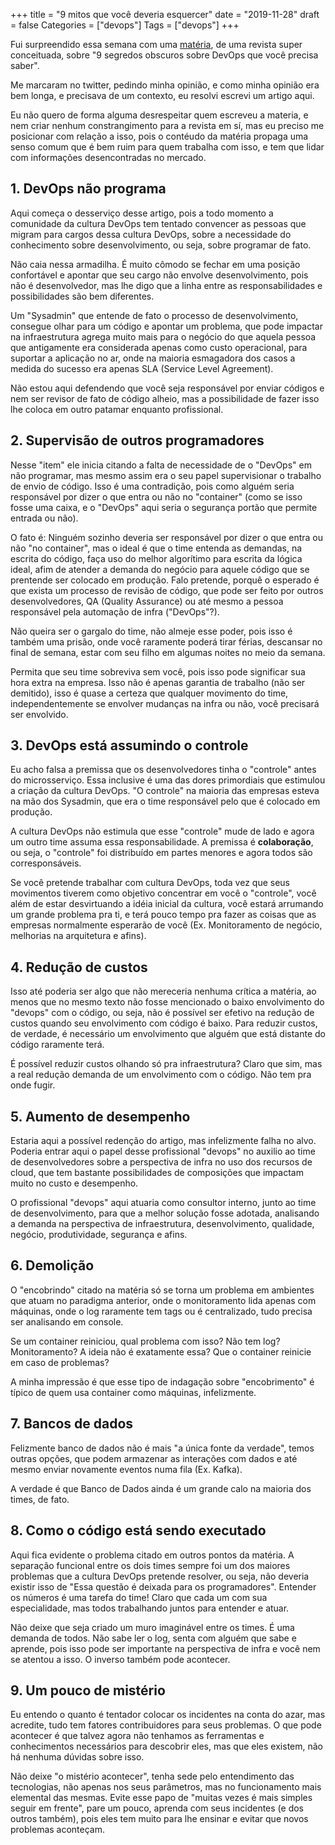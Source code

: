 +++
title = "9 mitos que você deveria esquercer"
date = "2019-11-28"
draft = false
Categories = ["devops"]
Tags = ["devops"]
+++

Fui surpreendido essa semana com uma [matéria](https://cio.com.br/9-segredos-obscuros-sobre-devops-que-voce-precisa-saber/), de uma revista super conceituada, sobre "9 segredos obscuros sobre DevOps que você precisa saber".

Me marcaram no twitter, pedindo minha opinião, e como minha opinião era bem longa, e precisava de um contexto, eu resolvi escrevi um artigo aqui.

Eu não quero de forma alguma desrespeitar quem escreveu a materia, e nem criar nenhum constrangimento para a revista em sí, mas eu preciso me posicionar com relação a isso, pois o contéudo da matéria propaga uma senso comum que é bem ruim para quem trabalha com isso, e tem que lidar com informações desencontradas no mercado.

## 1. DevOps não programa

Aqui começa o desserviço desse artigo, pois a todo momento a comunidade da cultura DevOps tem tentado convencer as pessoas que migram para cargos dessa cultura DevOps, sobre a necessidade do conhecimento sobre desenvolvimento, ou seja, sobre programar de fato.

Não caia nessa armadilha. É muito cômodo se fechar em uma posição confortável e apontar que seu cargo não envolve desenvolvimento, pois não é desenvolvedor, mas lhe digo que a linha entre as responsabilidades e possibilidades são bem diferentes.

Um "Sysadmin" que entende de fato o processo de desenvolvimento, consegue olhar para um código e apontar um problema, que pode impactar na infraestrutura agrega muito mais para o negócio do que aquela pessoa que antigamente era considerada apenas como custo operacional, para suportar a aplicação no ar, onde na maioria esmagadora dos casos a medida do sucesso era apenas SLA (Service Level Agreement).

Não estou aqui defendendo que você seja responsável por enviar códigos e nem ser revisor de fato de código alheio, mas a possibilidade de fazer isso lhe coloca em outro patamar enquanto profissional.

## 2. Supervisão de outros programadores

Nesse "item" ele inicia citando a falta de necessidade de o "DevOps" em não programar, mas mesmo assim era o seu papel supervisionar o trabalho de envio de código. Isso é uma contradição, pois como alguém seria responsável por dizer o que entra ou não no "container" (como se isso fosse uma caixa, e o "DevOps" aqui seria o segurança portão que permite entrada ou não).

O fato é: Ninguém sozinho deveria ser responsável por dizer o que entra ou não "no container", mas o ideal é que o time entenda as demandas, na escrita do código, faça uso do melhor algorítimo para escrita da lógica ideal, afim de atender a demanda do negócio para aquele código que se prentende ser colocado em produção. Falo pretende, porquê o esperado é que exista um processo de revisão de código, que pode ser feito por outros desenvolvedores, QA (Quality Assurance) ou até mesmo a pessoa responsável pela automação de infra ("DevOps"?).

Não queira ser o gargalo do time, não almeje esse poder, pois isso é também uma prisão, onde você raramente poderá tirar férias, descansar no final de semana, estar com seu filho em algumas noites no meio da semana.

Permita que seu time sobreviva sem você, pois isso pode significar sua hora extra na empresa. Isso não é apenas garantia de trabalho (não ser demitido), isso é quase a certeza que qualquer movimento do time, independentemente se envolver mudanças na infra ou não, você precisará ser envolvido.

## 3. DevOps está assumindo o controle

Eu acho falsa a premissa que os desenvolvedores tinha o "controle" antes do microsserviço. Essa inclusive é uma das dores primordiais que estimulou a criação da cultura DevOps. "O controle" na maioria das empresas esteva na mão dos Sysadmin, que era o time responsável pelo que é colocado em produção.

A cultura DevOps não estimula que esse "controle" mude de lado e agora um outro time assuma essa responsabilidade. A premissa é **colaboração**, ou seja, o "controle" foi distribuído em partes menores e agora todos são corresponsáveis.

Se você pretende trabalhar com cultura DevOps, toda vez que seus movimentos tiverem como objetivo concentrar em você o "controle", você além de estar desvirtuando a idéia inicial da cultura, você estará arrumando um grande problema pra ti, e terá pouco tempo pra fazer as coisas que as empresas normalmente esperarão de você (Ex. Monitoramento de negócio, melhorias na arquitetura e afins).

## 4. Redução de custos

Isso até poderia ser algo que não mereceria nenhuma crítica a matéria, ao menos que no mesmo texto não fosse mencionado o baixo envolvimento do "devops" com o código, ou seja, não é possível ser efetivo na redução de custos quando seu envolvimento com código é baixo. Para reduzir custos, de verdade, é necessário um envolvimento que alguém que está distante do código raramente terá.

É possível reduzir custos olhando só pra infraestrutura? Claro que sim, mas a real redução demanda de um envolvimento com o código. Não tem pra onde fugir.

## 5. Aumento de desempenho

Estaria aqui a possível redenção do artigo, mas infelizmente falha no alvo. Poderia entrar aqui o papel desse profissional "devops" no auxilio ao time de desenvolvedores sobre a perspectiva de infra no uso dos recursos de cloud, que tem bastante possibilidades de composições que impactam muito no custo e desempenho.

O profissional "devops" aqui atuaria como consultor interno, junto ao time de desenvolvimento, para que a melhor solução fosse adotada, analisando a demanda na perspectiva de infraestrutura, desenvolvimento, qualidade, negócio, produtividade, segurança e afins.

## 6. Demolição

O "encobrindo" citado na matéria só se torna um problema em ambientes que atuam no paradigma anterior, onde o monitoramento lida apenas com máquinas, onde o log raramente tem tags ou é centralizado, tudo precisa ser analisando em console.

Se um container reiniciou, qual problema com isso? Não tem log? Monitoramento? A ideia não é exatamente essa? Que o container reinicie em caso de problemas?

A minha impressão é que esse tipo de indagação sobre "encobrimento" é típico de quem usa container como máquinas, infelizmente.

## 7. Bancos de dados

Felizmente banco de dados não é mais "a única fonte da verdade", temos outras opções, que podem armazenar as interações com dados e até mesmo enviar novamente eventos numa fila (Ex. Kafka).

A verdade é que Banco de Dados ainda é um grande calo na maioria dos times, de fato.

## 8. Como o código está sendo executado

Aqui fica evidente o problema citado em outros pontos da matéria. A separação funcional entre os dois times sempre foi um dos maiores problemas que a cultura DevOps pretende resolver, ou seja, não deveria existir isso de "Essa questão é deixada para os programadores". Entender os números é uma tarefa do time! Claro que cada um com sua especialidade, mas todos trabalhando juntos para entender e atuar.

Não deixe que seja criado um muro imaginável entre os times. É uma demanda de todos. Não sabe ler o log, senta com alguém que sabe e aprende, pois isso pode ser importante na perspectiva de infra e você nem se atentou a isso. O inverso também pode acontecer.

## 9. Um pouco de mistério

Eu entendo o quanto é tentador colocar os incidentes na conta do azar, mas acredite, tudo tem fatores contribuidores para seus problemas. O que pode acontecer é que talvez agora não tenhamos as ferramentas e conhecimentos necessários para descobrir eles, mas que eles existem, não há nenhuma dúvidas sobre isso.

Não deixe "o mistério acontecer", tenha sede pelo entendimento das tecnologias, não apenas nos seus parâmetros, mas no funcionamento mais elemental das mesmas. Evite esse papo de "muitas vezes é mais simples seguir em frente", pare um pouco, aprenda com seus incidentes (e dos outros também), pois eles tem muito para lhe ensinar e evitar que novos problemas aconteçam.